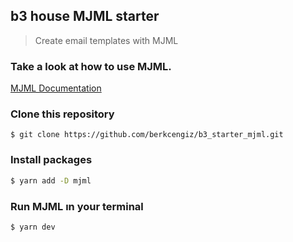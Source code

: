 ## b3 house MJML starter

> Create email templates with MJML

### Take a look at how to use MJML.

[MJML Documentation](https://documentation.mjml.io/)

### Clone this repository

```
$ git clone https://github.com/berkcengiz/b3_starter_mjml.git
```

### Install packages

```bash
$ yarn add -D mjml
```

### Run MJML ın your terminal

```bash
$ yarn dev
```
